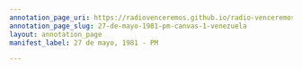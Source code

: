 ```yaml
---
annotation_page_uri: https://radiovenceremos.github.io/radio-venceremos-espanol-1/annotations/27-de-mayo-1981-pm-canvas-1-venezuela.json
annotation_page_slug: 27-de-mayo-1981-pm-canvas-1-venezuela
layout: annotation_page
manifest_label: 27 de mayo, 1981 - PM

---
```

